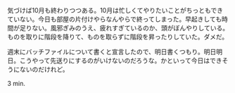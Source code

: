 気づけば10月も終わりつつある。10月は忙しくてやりたいことがちっともできていない。今日も部屋の片付けやらなんやらで終ってしまった。早起きしても時間が足りない。風邪ぎみのうえ、疲れすぎているのか、頭がぼんやりしている。ものを取りに階段を降りて、ものを取らずに階段を昇ったりしていた。ダメだ。

週末にバッチファイルについて書くと宣言したので、明日書くつもり。明日明日。こうやって先送りにするのがいけないのだろうな。かといって今日はできそうにないのだけれど。

3 min.
